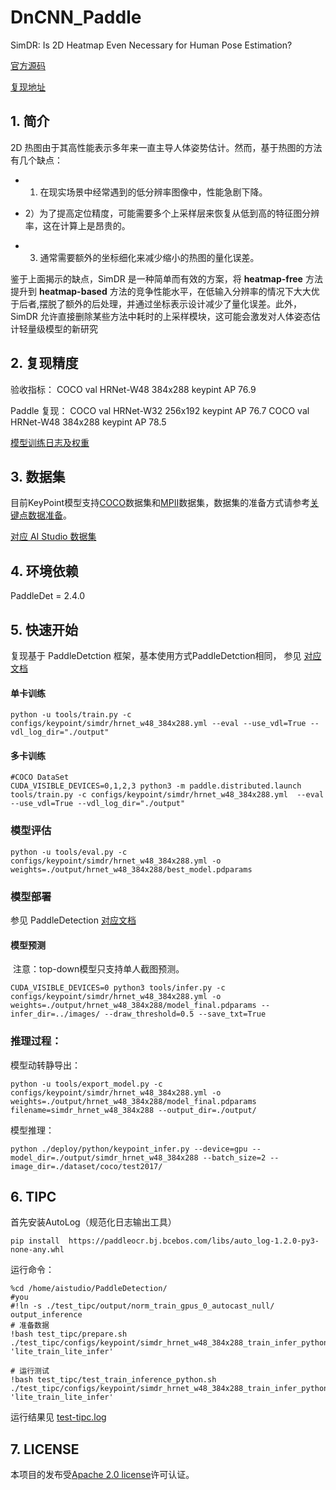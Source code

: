 # DnCNN_Paddle
SimDR: Is 2D Heatmap Even Necessary for Human Pose Estimation?

[官方源码](https://github.com/leeyegy/SimDR)

[复现地址](https://github.com/ultranity/Paddle-SimDR)

## 1. 简介
2D 热图由于其高性能表示多年来一直主导人体姿势估计。然而，基于热图的方法有几个缺点：

- 1) 在现实场景中经常遇到的低分辨率图像中，性能急剧下降。

- 2）为了提高定位精度，可能需要多个上采样层来恢复从低到高的特征图分辨率，这在计算上是昂贵的。

- 3) 通常需要额外的坐标细化来减少缩小的热图的量化误差。

鉴于上面揭示的缺点，SimDR 是一种简单而有效的方案，将 **heatmap-free** 方法提升到 **heatmap-based** 方法的竞争性能水平，在低输入分辨率的情况下大大优于后者,摆脱了额外的后处理，并通过坐标表示设计减少了量化误差。此外，SimDR 允许直接删除某些方法中耗时的上采样模块，这可能会激发对人体姿态估计轻量级模型的新研究

## 2. 复现精度
验收指标：
COCO val HRNet-W48 384x288 keypint AP 76.9

Paddle 复现：
COCO val HRNet-W32 256x192 keypint AP 76.7
COCO val HRNet-W48 384x288 keypint AP 78.5

[模型训练日志及权重](https://pan.baidu.com/s/1N84NEcnRGyjkwerWanz3Gw#isr6)
## 3. 数据集
目前KeyPoint模型支持[COCO](https://cocodataset.org/#keypoints-2017)数据集和[MPII](http://human-pose.mpi-inf.mpg.de/#overview)数据集，数据集的准备方式请参考[关键点数据准备](docs/tutorials/PrepareKeypointDataSet_cn.md)。

[对应 AI Studio 数据集](https://aistudio.baidu.com/aistudio/datasetdetail/142126)
## 4. 环境依赖

PaddleDet = 2.4.0

## 5. 快速开始
复现基于 PaddleDetction 框架，基本使用方式PaddleDetction相同， 参见 [对应文档](configs/keypoint/README.md)

#### 单卡训练

```shell
python -u tools/train.py -c configs/keypoint/simdr/hrnet_w48_384x288.yml --eval --use_vdl=True --vdl_log_dir="./output"
```

#### 多卡训练

```shell
#COCO DataSet
CUDA_VISIBLE_DEVICES=0,1,2,3 python3 -m paddle.distributed.launch tools/train.py -c configs/keypoint/simdr/hrnet_w48_384x288.yml  --eval --use_vdl=True --vdl_log_dir="./output"
```

### 模型评估

```shell
python -u tools/eval.py -c configs/keypoint/simdr/hrnet_w48_384x288.yml -o weights=./output/hrnet_w48_384x288/best_model.pdparams
```

### 模型部署
参见 PaddleDetection [对应文档](configs/keypoint/README.md)


#### 模型预测

​    注意：top-down模型只支持单人截图预测。

```shell
CUDA_VISIBLE_DEVICES=0 python3 tools/infer.py -c configs/keypoint/simdr/hrnet_w48_384x288.yml -o weights=./output/hrnet_w48_384x288/model_final.pdparams --infer_dir=../images/ --draw_threshold=0.5 --save_txt=True
```

### 推理过程：

模型动转静导出：

```shell
python -u tools/export_model.py -c configs/keypoint/simdr/hrnet_w48_384x288.yml -o weights=./output/hrnet_w48_384x288/model_final.pdparams filename=simdr_hrnet_w48_384x288 --output_dir=./output/
```

模型推理：

```
python ./deploy/python/keypoint_infer.py --device=gpu --model_dir=./output/simdr_hrnet_w48_384x288 --batch_size=2 --image_dir=./dataset/coco/test2017/
```

## 6. TIPC

首先安装AutoLog（规范化日志输出工具）

```shell
pip install  https://paddleocr.bj.bcebos.com/libs/auto_log-1.2.0-py3-none-any.whl
```

运行命令：

```shell
%cd /home/aistudio/PaddleDetection/
#you
#!ln -s ./test_tipc/output/norm_train_gpus_0_autocast_null/ output_inference
# 准备数据
!bash test_tipc/prepare.sh ./test_tipc/configs/keypoint/simdr_hrnet_w48_384x288_train_infer_python.txt 'lite_train_lite_infer'

# 运行测试
!bash test_tipc/test_train_inference_python.sh ./test_tipc/configs/keypoint/simdr_hrnet_w48_384x288_train_infer_python.txt 'lite_train_lite_infer'
```

运行结果见 [test-tipc.log](./test-tipc.log)
## 7. LICENSE

本项目的发布受[Apache 2.0 license](https://github.com/PaddlePaddle/models/blob/release/2.2/community/repo_template/LICENSE)许可认证。